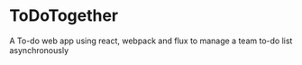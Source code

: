 # ToDoTogether
A To-do web app using react, webpack and flux to manage a team to-do list asynchronously
